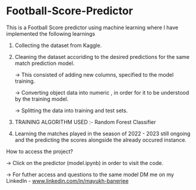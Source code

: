 # Football-Score-Predictor
This is a Football Score predictor using machine learning where I have implemented the following learnings
1) Collecting the dataset from Kaggle.
2) Cleaning the dataset accoriding to the desired predictions for the same match prediction model.

      -> This consisted of adding new columns, specified to the model training.
   
      -> Converting object data into numeric , in order for it to be understood by the training model.
  
      -> Splitting the data into training and test sets.
  
4) TRAINING ALGORITHM USED :- Random Forest Classifier
5) Learning the matches played in the season of 2022 - 2023 still ongoing and the predicting the scores alongside the already occured instance.

How to access the project? 

-> Click on the predictor (model.ipynb) in order to visit the code. 

-> For futher access and questions to the same model DM me on my LinkedIn - www.linkedin.com/in/mayukh-banerjee

